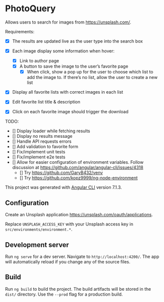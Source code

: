 # PhotoQuery

Allows users to search for images from https://unsplash.com/.

Requirements:

- [x] The results are updated live as the user type into the search box
- [x] Each image display some information when hover:

  - [x] Link to author page
  - [x] A button to save the image to the user’s favorite page
    - [x] When click, show a pop up for the user to choose which list to add the image to. If there’s no list, allow the user to create a new list

- [x] Display all favorite lists with correct images in each list
- [x] Edit favorite list title & description
- [x] Click on each favorite image should trigger the download

TODO:

- [] Display loader while fetching results
- [] Display no results message
- [] Handle API requests errors
- [] Add validation to favorite form
- [] Fix/implement unit tests
- [] Fix/implement e2e tests
- [] Allow for easier configuration of environment variables. Follow discussion at https://github.com/angular/angular-cli/issues/4318
  - [] Try https://github.com/GaryB432/venv
  - [] Try https://github.com/kopz9999/ng-node-environment

This project was generated with [Angular CLI](https://github.com/angular/angular-cli) version 7.1.3.

## Configuration

Create an Unsplash application https://unsplash.com/oauth/applications.

Replace `UNSPLASH_ACCESS_KEY` with your Unsplash access key in `src/environments/environment.*`.

## Development server

Run `ng serve` for a dev server. Navigate to `http://localhost:4200/`. The app will automatically reload if you change any of the source files.

## Build

Run `ng build` to build the project. The build artifacts will be stored in the `dist/` directory. Use the `--prod` flag for a production build.
